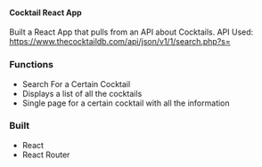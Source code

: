 #### Cocktail React App
Built a React App that pulls from an API about Cocktails.
API Used: https://www.thecocktaildb.com/api/json/v1/1/search.php?s=

### Functions
- Search For a Certain Cocktail
- Displays a list of all the cocktails
- Single page for a certain cocktail with all the information

### Built
- React
- React Router

